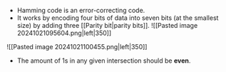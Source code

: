 - Hamming code is an error-correcting code.
- It works by encoding four bits of data into seven bits (at the smallest size) by adding three [[Parity bit|parity bits]].
![[Pasted image 20241021095604.png|left|350]]

![[Pasted image 20241021100455.png|left|350]]
- The amount of 1s in any given intersection should be **even**.